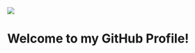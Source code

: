 <img src="https://media.discordapp.net/attachments/580710794690297876/734416007619412038/devlimeenavbaricon.png">

# Welcome to my GitHub Profile!
